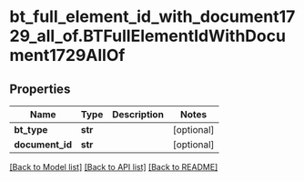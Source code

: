 # bt_full_element_id_with_document1729_all_of.BTFullElementIdWithDocument1729AllOf

## Properties
Name | Type | Description | Notes
------------ | ------------- | ------------- | -------------
**bt_type** | **str** |  | [optional] 
**document_id** | **str** |  | [optional] 

[[Back to Model list]](../README.md#documentation-for-models) [[Back to API list]](../README.md#documentation-for-api-endpoints) [[Back to README]](../README.md)


